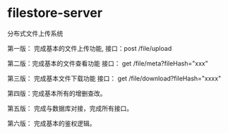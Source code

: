 # filestore-server
分布式文件上传系统

第一版： 完成基本的文件上传功能, 接口：post /file/upload

第二版：完成基本的文件查看功能 接口： get /file/meta?fileHash="xxx"

第三版： 完成基本文件下载功能 接口： get /file/download?fileHash="xxxx"

第四版：完成基本所有的增删查改。

第五版： 完成与数据库对接，完成所有接口。

第六版： 完成基本的鉴权逻辑。